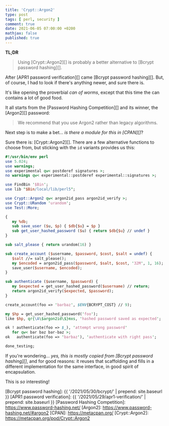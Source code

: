 ```yaml
---
title: 'Crypt::Argon2'
type: post
tags: [ perl, security ]
comment: true
date: 2021-06-05 07:00:00 +0200
mathjax: false
published: true
---
```


**TL;DR**

> Using [Crypt::Argon2][] is probably a better alternative to [Bcrypt
> password hashing][].

After [APR1 password verification][] came [Bcrypt password hashing][].
But, of course, I had to look if there's anything newer, and sure there
is.

It's like opening the proverbial *can of worms*, except that this time
the can contains a lot of good food.

It all starts from the [Password Hashing Competition][] and its winner,
the [Argon2][] password:

> We recommend that you use Argon2 rather than legacy algorithms.

Next step is to make a bet... *is there a module for this in [CPAN][]*?

Sure there is: [Crypt::Argon2][]. There are a few alternative functions
to choose from, but sticking with the `id` variants provides us this:

```perl
#!/usr/bin/env perl
use 5.024;
use warnings;
use experimental qw< postderef signatures >;
no warnings qw< experimental::postderef experimental::signatures >;

use FindBin '$Bin';
use lib "$Bin/local/lib/perl5";

use Crypt::Argon2 qw< argon2id_pass argon2id_verify >;
use Crypt::URandom 'urandom';
use Test::More;

{
   my %db;
   sub save_user ($u, $p) { $db{$u} = $p }
   sub get_user_hashed_password ($u) { return $db{$u} // undef }
}

sub salt_please { return urandom(16) }

sub create_account ($username, $password, $cost, $salt = undef) {
   $salt //= salt_please();
   my $encoded = argon2id_pass($password, $salt, $cost, '32M', 1, 16);
   save_user($username, $encoded);
}

sub authenticate ($username, $password) {
   my $expected = get_user_hashed_password($username) // return;
   return argon2id_verify($expected, $password);
}

create_account(foo => 'barbaz', $ENV{BCRYPT_COST} // 9);

my $hp = get_user_hashed_password('foo');
like $hp, qr{\A\$argon2id\$}mxs, 'hashed password saved as expected';

ok ! authenticate(foo => $_), 'attempt wrong password'
   for qw< bar baz bar-baz >;
ok   authenticate(foo => 'barbaz'), 'authenticate with right pass';

done_testing;
```

If you're wondering... *yes, this is mostly copied from [Bcrypt password
hashing][]*, and for good reasons: it reuses that scaffolding and fills
in a different implementation for the same interface, in good spirit of
encapsulation.

This is *so* interesting!

[Bcrypt password hashing]: {{ '/2021/05/30/bcrypt/' | prepend: site.baseurl }}
[APR1 password verification]: {{ '/2021/05/29/apr1-verification/' | prepend: site.baseurl }}
[Password Hashing Competition]: https://www.password-hashing.net/
[Argon2]: https://www.password-hashing.net/#argon2
[CPAN]: https://metacpan.org/
[Crypt::Argon2]: https://metacpan.org/pod/Crypt::Argon2
